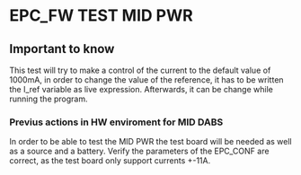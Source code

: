 # EPC_FW TEST MID PWR

## Important to know

This test will try to make a control of the current to the default value of 1000mA,
in order to change the value of the reference, it has to be written the I_ref variable as live expression.
Afterwards, it can be change while running the program.

### Previus actions in HW enviroment for MID DABS

In order to be able to test the MID PWR the test board will be needed as well as a source and a battery.
Verify the parameters of the EPC_CONF are correct, as the test board only support currents +-11A.
